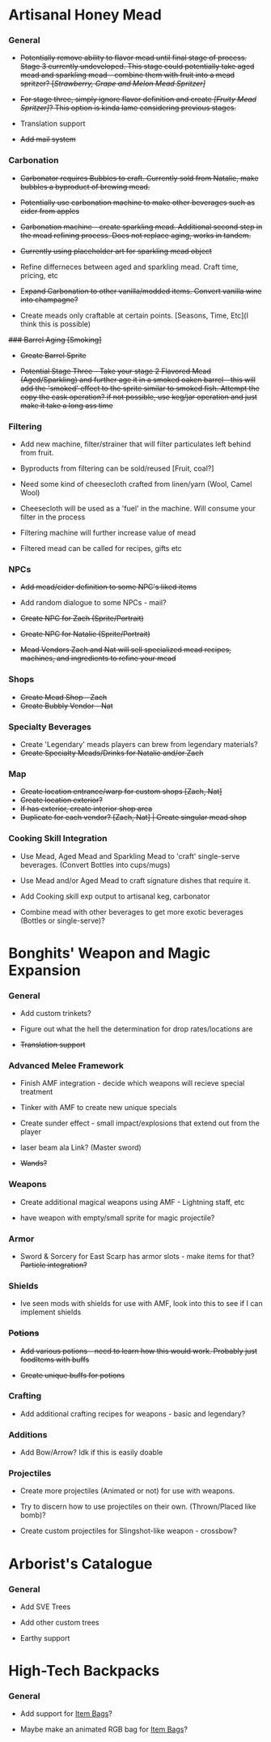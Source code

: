 # Artisanal Honey Mead
### General
* ~~Potentially remove ability to flavor mead until final stage of process. Stage 3 currently undeveloped. This stage could potentially take aged mead and sparkling mead - combine them with fruit into a mead spritzer? [*Strawberry, Grape and Melon Mead Spritzer]*~~

* ~~For stage three, simply ignore flavor definition and create *[Fruity Mead Spritzer]*? This option is kinda lame considering previous stages.~~

* Translation support 

* ~~Add mail system~~


### Carbonation
* ~~Carbonator requires Bubbles to craft. Currently sold from Natalie, make bubbles a byproduct of brewing mead.~~

* ~~Potentially use carbonation machine to make other beverages such as cider from apples~~

* ~~Carbonation machine - create sparkling mead. Additional second step in the mead refining process. Does not replace aging, works in tandem.~~

* ~~Currently using placeholder art for sparkling mead object~~

* Refine differneces between aged and sparkling mead. Craft time, pricing, etc

* E~~xpand Carbonation to other vanilla/modded items. Convert vanilla wine into champagne?~~

* Create meads only craftable at certain points. [Seasons, Time, Etc](I think this is possible)

~~### Barrel Aging [Smoking]~~
* ~~Create Barrel Sprite~~

* ~~Potential Stage Three - Take your stage 2 Flavored Mead (Aged/Sparkling) and further age it in a smoked oaken barrel - this will add the 'smoked' effect to the sprite similar to smoked fish. Attempt the copy the cask operation? if not possible, use keg/jar operation and just make it take a long ass time~~

### Filtering
* Add new machine, filter/strainer that will filter particulates left behind from fruit.

* Byproducts from filtering can be sold/reused [Fruit, coal?]

* Need some kind of cheesecloth crafted from linen/yarn (Wool, Camel Wool)

* Cheesecloth will be used as a 'fuel' in the machine. Will consume your filter in the process

* Filtering machine will further increase value of mead

* Filtered mead can be called for recipes, gifts etc

### NPCs
* ~~Add mead/cider definition to some NPC's liked items~~

* Add random dialogue to some NPCs - mail?

* ~~Create NPC for Zach (Sprite/Portrait)~~

* ~~Create NPC for Natalie (Sprite/Portrait)~~

* ~~Mead Vendors Zach and Nat will sell specialized mead recipes, machines, and ingredients to refine your mead~~


### Shops
* ~~Create Mead Shop - Zach~~
* ~~Create Bubbly Vendor - Nat~~


### Specialty Beverages
* Create 'Legendary' meads players can brew from legendary materials?
* ~~Create Specialty Meads/Drinks for Natalie and/or Zach~~


### Map
* ~~Create location entrance/warp for custom shops [Zach, Nat]~~
* ~~Create location exterior?~~
* ~~If has exterior, create interior shop area~~
* ~~Duplicate for each vendor? [Zach, Nat] | Create singular mead shop~~


### Cooking Skill Integration
* Use Mead, Aged Mead and Sparkling Mead to 'craft' single-serve beverages. (Convert Bottles into cups/mugs)

* Use Mead and/or Aged Mead to craft signature dishes that require it.

* Add Cooking skill exp output to artisanal keg, carbonator

* Combine mead with other beverages to get more exotic beverages (Bottles or single-serve)?


# Bonghits' Weapon and Magic Expansion
### General

* Add custom trinkets?

* Figure out what the hell the determination for drop rates/locations are

* ~~Translation support~~

### Advanced Melee Framework
* Finish AMF integration - decide which weapons will recieve special treatment

* Tinker with AMF to create new unique specials

* Create sunder effect - small impact/explosions that extend out from the player

* laser beam ala Link? (Master sword)

* ~~Wands?~~

### Weapons
* Create additional magical weapons using AMF - Lightning staff, etc

* have weapon with empty/small sprite for magic projectile?

### Armor
* Sword & Sorcery for East Scarp has armor slots - make items for that? ~~Particle integration?~~

### Shields
* Ive seen mods with shields for use with AMF, look into this to see if I can implement shields

### ~~Potions~~
* ~~Add various potions - need to learn how this would work. Probably just foodItems with buffs~~

* ~~Create unique buffs for potions~~

### Crafting
* Add additional crafting recipes for weapons - basic and legendary?

### Additions
* Add Bow/Arrow? Idk if this is easily doable

### Projectiles
* Create more projectiles (Animated or not) for use with weapons.

*  Try to discern how to use projectiles on their own. (Thrown/Placed like bomb)?

* Create custom projectiles for Slingshot-like weapon - crossbow?

# Arborist's Catalogue
### General
* Add SVE Trees

* Add other custom trees

* Earthy support

# High-Tech Backpacks
### General

* Add support for [Item Bags](https://www.nexusmods.com/stardewvalley/mods/5382)?

* Maybe make an animated RGB bag for [Item Bags](https://www.nexusmods.com/stardewvalley/mods/5382)?